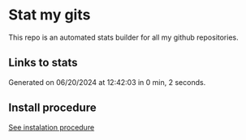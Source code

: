 # Stat my gits

This repo is an automated stats builder for all my github repositories.

## Links to stats


Generated on 06/20/2024 at 12:42:03 in 0 min, 2 seconds.

## Install procedure

[See instalation procedure](./src/install.md)
